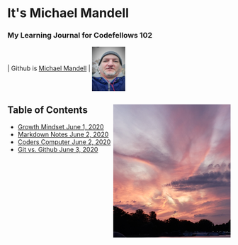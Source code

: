 # It's Michael Mandell
### My Learning Journal for Codefellows 102

 | Github is [Michael Mandell](https://github.com/DaddyBearSEA) | <img src="images/Headshot.jpg" height="100px" width="75px" align="center">
 


## Table of Contents <img src ="images/berlinsky.jpg" align ="right" height="300">

- [Growth Mindset June 1, 2020](growth-mindset.md)
- [Markdown Notes June 2, 2020](markdown-notes.md)
- [Coders Computer June 2, 2020](coders-computer.md)
- [Git vs. Github June 3, 2020](git-github.md)















